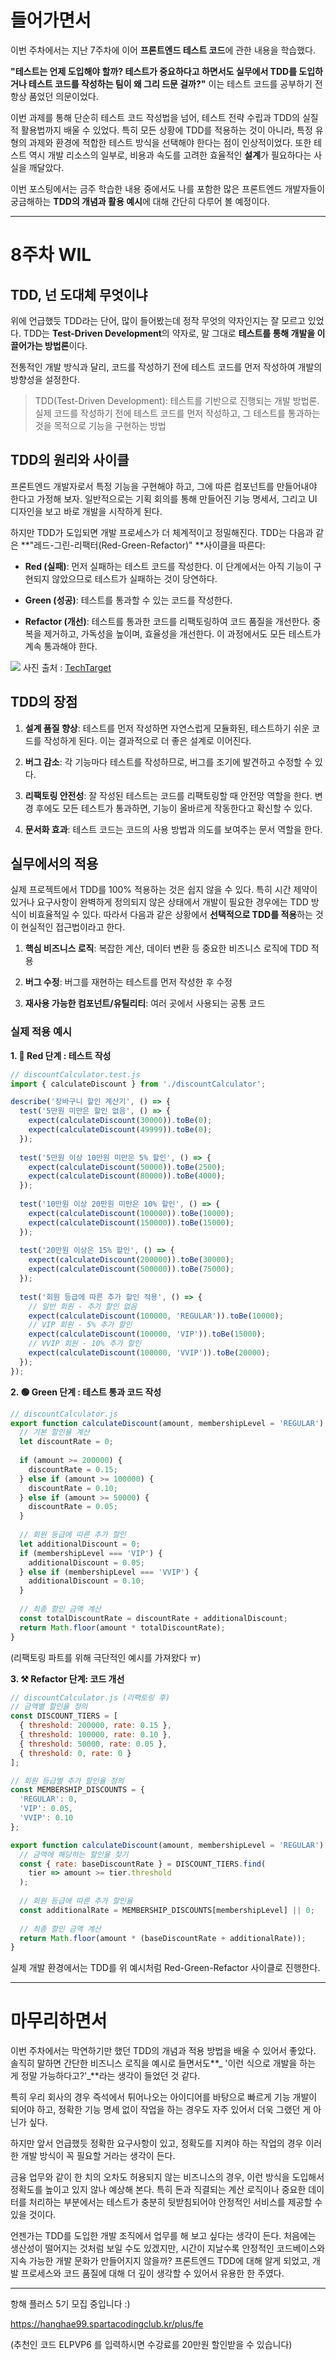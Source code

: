 # 들어가면서

이번 주차에서는 지난 7주차에 이어 **프론트엔드 테스트 코드**에 관한 내용을 학습했다.

**"테스트는 언제 도입해야 할까? 테스트가 중요하다고 하면서도 실무에서 TDD를 도입하거나 테스트 코드를 작성하는 팀이 왜 그리 드문 걸까?"** 이는 테스트 코드를 공부하기 전 항상 품었던 의문이었다.

이번 과제를 통해 단순히 테스트 코드 작성법을 넘어, 테스트 전략 수립과 TDD의 실질적 활용법까지 배울 수 있었다. 특히 모든 상황에 TDD를 적용하는 것이 아니라, 특정 유형의 과제와 환경에 적합한 테스트 방식을 선택해야 한다는 점이 인상적이었다. 또한 테스트 역시 개발 리소스의 일부로, 비용과 속도를 고려한 효율적인 **설계**가 필요하다는 사실을 깨달았다.

이번 포스팅에서는 금주 학습한 내용 중에서도 나를 포함한 많은 프론트엔드 개발자들이 궁금해하는 **TDD의 개념과 활용 예시**에 대해 간단히 다루어 볼 예정이다.

<hr />

# 8주차 WIL
## TDD, 넌 도대체 무엇이냐
위에 언급했듯 TDD라는 단어, 많이 들어봤는데 정작 무엇의 약자인지는 잘 모르고 있었다. TDD는 **Test-Driven Development**의 약자로, 말 그대로 **테스트를 통해 개발을 이끌어가는 방법론**이다. 

전통적인 개발 방식과 달리, 코드를 작성하기 전에 테스트 코드를 먼저 작성하여 개발의 방향성을 설정한다.

> TDD(Test-Driven Development): 테스트를 기반으로 진행되는 개발 방법론. 실제 코드를 작성하기 전에 테스트 코드를 먼저 작성하고, 그 테스트를 통과하는 것을 목적으로 기능을 구현하는 방법



## TDD의 원리와 사이클
프론트엔드 개발자로서 특정 기능을 구현해야 하고, 그에 따른 컴포넌트를 만들어내야 한다고 가정해 보자. 일반적으로는 기획 회의를 통해 만들어진 기능 명세서, 그리고 UI 디자인을 보고 바로 개발을 시작하게 된다.

하지만 TDD가 도입되면 개발 프로세스가 더 체계적이고 정밀해진다. TDD는 다음과 같은 **"레드-그린-리팩터(Red-Green-Refactor)" **사이클을 따른다:

- **Red (실패)**: 먼저 실패하는 테스트 코드를 작성한다. 이 단계에서는 아직 기능이 구현되지 않았으므로 테스트가 실패하는 것이 당연하다.

- **Green (성공)**: 테스트를 통과할 수 있는 코드를 작성한다. 

- **Refactor (개선)**: 테스트를 통과한 코드를 리팩토링하여 코드 품질을 개선한다. 중복을 제거하고, 가독성을 높이며, 효율성을 개선한다. 이 과정에서도 모든 테스트가 계속 통과해야 한다.

![](https://velog.velcdn.com/images/khy2106/post/8bc2308f-35f5-41ef-bca4-73d2d396986b/image.png)
사진 출처 : [TechTarget](https://www.techtarget.com/searchsoftwarequality/definition/test-driven-development) 

## TDD의 장점

1. **설계 품질 향상**: 테스트를 먼저 작성하면 자연스럽게 모듈화된, 테스트하기 쉬운 코드를 작성하게 된다. 이는 결과적으로 더 좋은 설계로 이어진다.

2. **버그 감소**: 각 기능마다 테스트를 작성하므로, 버그를 조기에 발견하고 수정할 수 있다.

3. **리팩토링 안전성**: 잘 작성된 테스트는 코드를 리팩토링할 때 안전망 역할을 한다. 변경 후에도 모든 테스트가 통과하면, 기능이 올바르게 작동한다고 확신할 수 있다.

4. **문서화 효과**: 테스트 코드는 코드의 사용 방법과 의도를 보여주는 문서 역할을 한다.

## 실무에서의 적용

실제 프로젝트에서 TDD를 100% 적용하는 것은 쉽지 않을 수 있다. 특히 시간 제약이 있거나 요구사항이 완벽하게 정의되지 않은 상태에서 개발이 필요한 경우에는 TDD 방식이 비효율적일 수 있다. 따라서 다음과 같은 상황에서 **선택적으로 TDD를 적용**하는 것이 현실적인 접근법이라고 한다.

1. **핵심 비즈니스 로직**: 복잡한 계산, 데이터 변환 등 중요한 비즈니스 로직에 TDD 적용

2. **버그 수정**: 버그를 재현하는 테스트를 먼저 작성한 후 수정

3. **재사용 가능한 컴포넌트/유틸리티**: 여러 곳에서 사용되는 공통 코드


### 실제 적용 예시

**1. 🔴 Red 단계 : 테스트 작성**

```js
// discountCalculator.test.js
import { calculateDiscount } from './discountCalculator';

describe('장바구니 할인 계산기', () => {
  test('5만원 미만은 할인 없음', () => {
    expect(calculateDiscount(30000)).toBe(0);
    expect(calculateDiscount(49999)).toBe(0);
  });
  
  test('5만원 이상 10만원 미만은 5% 할인', () => {
    expect(calculateDiscount(50000)).toBe(2500);
    expect(calculateDiscount(80000)).toBe(4000);
  });
  
  test('10만원 이상 20만원 미만은 10% 할인', () => {
    expect(calculateDiscount(100000)).toBe(10000);
    expect(calculateDiscount(150000)).toBe(15000);
  });
  
  test('20만원 이상은 15% 할인', () => {
    expect(calculateDiscount(200000)).toBe(30000);
    expect(calculateDiscount(500000)).toBe(75000);
  });
  
  test('회원 등급에 따른 추가 할인 적용', () => {
    // 일반 회원 - 추가 할인 없음
    expect(calculateDiscount(100000, 'REGULAR')).toBe(10000);
    // VIP 회원 - 5% 추가 할인
    expect(calculateDiscount(100000, 'VIP')).toBe(15000);
    // VVIP 회원 - 10% 추가 할인
    expect(calculateDiscount(100000, 'VVIP')).toBe(20000);
  });
});
```

**2. 🟢 Green 단계 : 테스트 통과 코드 작성**

```js
// discountCalculator.js
export function calculateDiscount(amount, membershipLevel = 'REGULAR') {
  // 기본 할인율 계산
  let discountRate = 0;
  
  if (amount >= 200000) {
    discountRate = 0.15;
  } else if (amount >= 100000) {
    discountRate = 0.10;
  } else if (amount >= 50000) {
    discountRate = 0.05;
  }
  
  // 회원 등급에 따른 추가 할인
  let additionalDiscount = 0;
  if (membershipLevel === 'VIP') {
    additionalDiscount = 0.05;
  } else if (membershipLevel === 'VVIP') {
    additionalDiscount = 0.10;
  }
  
  // 최종 할인 금액 계산
  const totalDiscountRate = discountRate + additionalDiscount;
  return Math.floor(amount * totalDiscountRate);
}
```
(리팩토링 파트를 위해 극단적인 예시를 가져왔다 ㅠ)

**3. ⚒️ Refactor 단계: 코드 개선**

```js
// discountCalculator.js (리팩토링 후)
// 금액별 할인율 정의
const DISCOUNT_TIERS = [
  { threshold: 200000, rate: 0.15 },
  { threshold: 100000, rate: 0.10 },
  { threshold: 50000, rate: 0.05 },
  { threshold: 0, rate: 0 }
];

// 회원 등급별 추가 할인율 정의
const MEMBERSHIP_DISCOUNTS = {
  'REGULAR': 0,
  'VIP': 0.05,
  'VVIP': 0.10
};

export function calculateDiscount(amount, membershipLevel = 'REGULAR') {
  // 금액에 해당하는 할인율 찾기
  const { rate: baseDiscountRate } = DISCOUNT_TIERS.find(
    tier => amount >= tier.threshold
  );
  
  // 회원 등급에 따른 추가 할인율
  const additionalRate = MEMBERSHIP_DISCOUNTS[membershipLevel] || 0;
  
  // 최종 할인 금액 계산
  return Math.floor(amount * (baseDiscountRate + additionalRate));
}
```


실제 개발 환경에서는 TDD를 위 예시처럼 Red-Green-Refactor 사이클로 진행한다.

<hr />

# 마무리하면서

이번 주차에서는 막연하기만 했던 TDD의 개념과 적용 방법을 배울 수 있어서 좋았다. 솔직히 말하면 간단한 비즈니스 로직을 예시로 들면서도**_ '이런 식으로 개발을 하는 게 정말 가능하다고?'_**라는 생각이 들었던 것 같다. 

특히 우리 회사의 경우 즉석에서 튀어나오는 아이디어를 바탕으로 빠르게 기능 개발이 되어야 하고, 정확한 기능 명세 없이 작업을 하는 경우도 자주 있어서 더욱 그랬던 게 아닌가 싶다.

하지만 앞서 언급했듯 정확한 요구사항이 있고, 정확도를 지켜야 하는 작업의 경우 이러한 개발 방식이 꼭 필요할 거라는 생각이 든다. 

금융 업무와 같이 한 치의 오차도 허용되지 않는 비즈니스의 경우, 이런 방식을 도입해서 정확도를 높이고 있지 않나 예상해 본다. 특히 돈과 직결되는 계산 로직이나 중요한 데이터를 처리하는 부분에서는 테스트가 충분히 뒷받침되어야 안정적인 서비스를 제공할 수 있을 것이다.

언젠가는 TDD를 도입한 개발 조직에서 업무를 해 보고 싶다는 생각이 든다. 처음에는 생산성이 떨어지는 것처럼 보일 수도 있겠지만, 시간이 지날수록 안정적인 코드베이스와 지속 가능한 개발 문화가 만들어지지 않을까?  프론트엔드 TDD에 대해 알게 되었고, 개발 프로세스와 코드 품질에 대해 더 깊이 생각할 수 있어서 유용한 한 주였다.

<hr />
항해 플러스 5기 모집 중입니다 :)

https://hanghae99.spartacodingclub.kr/plus/fe

(추천인 코드 ELPVP6 를 입력하시면 수강료를 20만원 할인받을 수 있습니다)
